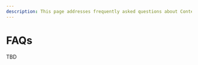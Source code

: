 ```yaml
---
description: This page addresses frequently asked questions about Content Service.
---
```


# FAQs

TBD
